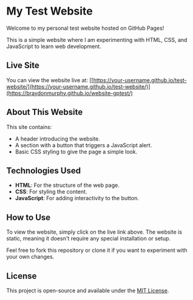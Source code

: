 # My Test Website

Welcome to my personal test website hosted on GitHub Pages!

This is a simple website where I am experimenting with HTML, CSS, and JavaScript to learn web development.

## Live Site

You can view the website live at: [[https://your-username.github.io/test-website/](https://your-username.github.io/test-website/)](https://braydonmurphy.github.io/website-gptest/)

## About This Website

This site contains:
- A header introducing the website.
- A section with a button that triggers a JavaScript alert.
- Basic CSS styling to give the page a simple look.

## Technologies Used

- **HTML**: For the structure of the web page.
- **CSS**: For styling the content.
- **JavaScript**: For adding interactivity to the button.

## How to Use

To view the website, simply click on the live link above. The website is static, meaning it doesn't require any special installation or setup.

Feel free to fork this repository or clone it if you want to experiment with your own changes.

## License

This project is open-source and available under the [MIT License](LICENSE).
